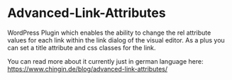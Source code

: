 # Advanced-Link-Attributes

WordPress Plugin which enables the ability to change the rel attribute values for each link within the link dialog of the visual editor. As a plus you can set a title attribute and css classes for the link.

You can read more about it currently just in german language here: https://www.chingin.de/blog/advanced-link-attributes/
